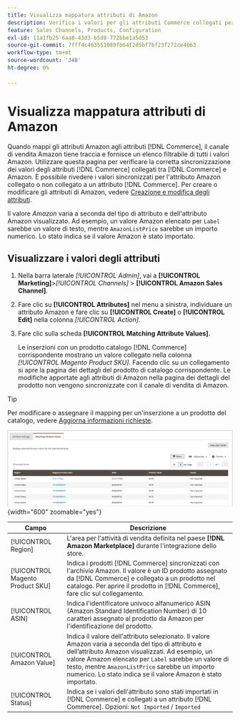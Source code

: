 ```yaml
---
title: Visualizza mappatura attributi di Amazon
description: Verifica i valori per gli attributi Commerce collegati per la corretta sincronizzazione tra Commerce e Amazon.
feature: Sales Channels, Products, Configuration
exl-id: 11a1fb25-6aa8-43d3-b5d8-772bbe1a5d53
source-git-commit: 7fff4c463551089fb64f2d5bf7bf23f272ce4663
workflow-type: tm+mt
source-wordcount: '348'
ht-degree: 0%

---
```


# Visualizza mappatura attributi di Amazon

Quando mappi gli attributi Amazon agli attributi [!DNL Commerce], il canale di vendita Amazon tiene traccia e fornisce un elenco filtrabile di tutti i valori Amazon. Utilizzare questa pagina per verificare la corretta sincronizzazione dei valori degli attributi [!DNL Commerce] collegati tra [!DNL Commerce] e Amazon. È possibile rivedere i valori sincronizzati per l&#39;attributo Amazon collegato o non collegato a un attributo [!DNL Commerce]. Per creare o modificare gli attributi di Amazon, vedere [Creazione e modifica degli attributi](./creating-attributes.md).

Il valore _Amazon_ varia a seconda del tipo di attributo e dell&#39;attributo Amazon visualizzato. Ad esempio, un valore Amazon elencato per `Label` sarebbe un valore di testo, mentre `AmazonListPrice` sarebbe un importo numerico. Lo stato indica se il valore Amazon è stato importato.

## Visualizzare i valori degli attributi

1. Nella barra laterale _[!UICONTROL Admin]_, vai a **[!UICONTROL Marketing]**>_[!UICONTROL Channels]_ > **[!UICONTROL Amazon Sales Channel]**.

1. Fare clic su **[!UICONTROL Attributes]** nel menu a sinistra, individuare un attributo Amazon e fare clic su **[!UICONTROL Create]** o **[!UICONTROL Edit]** nella colonna _[!UICONTROL Action]_.

1. Fare clic sulla scheda **[!UICONTROL Matching Attribute Values]**.

   Le inserzioni con un prodotto catalogo [!DNL Commerce] corrispondente mostrano un valore collegato nella colonna _[!UICONTROL Magento Product SKU]_. Facendo clic su un collegamento si apre la pagina dei dettagli del prodotto di catalogo corrispondente. Le modifiche apportate agli attributi di Amazon nella pagina dei dettagli del prodotto non vengono sincronizzate con il canale di vendita di Amazon.

>[!TIP]
>Per modificare o assegnare il mapping per un&#39;inserzione a un prodotto del catalogo, vedere [Aggiorna informazioni richieste](./amazon-manually-update-incomplete-listing.md).

![Visualizza valori attributo](assets/amazon-managing-attribute-values.png){width="600" zoomable="yes"}

| Campo | Descrizione |
|----------------------------------|----------------------------------------------------------------------------------------------------------------------------------------------------------------------------------------------------------------------------------------------------------------------------------------------------------------------------------------|
| [!UICONTROL Region] | L&#39;area per l&#39;attività di vendita definita nel paese **[!DNL Amazon Marketplace]** durante l&#39;integrazione dello store. |
| [!UICONTROL Magento Product SKU] | Indica i prodotti [!DNL Commerce] sincronizzati con l&#39;archivio Amazon. Il valore è un ID prodotto assegnato da [!DNL Commerce] e collegato a un prodotto nel catalogo. Per aprire il prodotto in [!DNL Commerce], fare clic sul collegamento. |
| [!UICONTROL ASIN] | Indica l&#39;identificatore univoco alfanumerico ASIN (Amazon Standard Identification Number) di 10 caratteri assegnato al prodotto da Amazon per l&#39;identificazione del prodotto. |
| [!UICONTROL Amazon Value] | Indica il valore dell&#39;attributo selezionato. Il valore Amazon varia a seconda del tipo di attributo e dell’attributo Amazon visualizzati. Ad esempio, un valore Amazon elencato per `Label` sarebbe un valore di testo, mentre `AmazonListPrice` sarebbe un importo numerico. Lo stato indica se il valore Amazon è stato importato. |
| [!UICONTROL Status] | Indica se i valori dell&#39;attributo sono stati importati in [!DNL Commerce] e collegati a un attributo [!DNL Commerce]. Opzioni: `Not Imported` / `Imported` |
